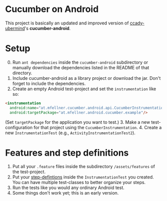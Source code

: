 # Cucumber on Android
This project is basically an updated and improved version of [ccady-ubermind](https://github.com/ccady-ubermind/cucumber-android)'s **cucumber-android**.
# Setup
0. Run `ant dependencies` inside the `cucumber-android` subdirectory or manually download the dependencies listed in the README of that directory.
1. Include cucumber-android as a library project or download the jar. Don't forget to include the dependencies.
2. Create an empty Android test-project and set the `instrumentation` like so:
```html
<instrumentation
  android:name="at.mfellner.cucumber.android.api.CucumberInstrumentation"
  android:targetPackage="at.mfellner.android.cucumber.example"/>
```
(Set `targetPackage` for the application you want to test.)
3. Make a new test-configuration for that project using the `CucumberInstrumentation`.
4. Create a new `InstrumentationTest` (e.g., `ActivityInstrumentationTest2`).
# Features and step definitions
1. Put all your `.feature` files inside  the subdirectory `/assets/features` of the test-project.
2. Put your [step-defintions](http://cukes.info/step-definitions.html) inside the `InstrumentationTest` you created. You can have multiple test-classes to better organize your steps.
3. Run the tests like you would any ordinary Android test.
4. Some things don't work yet; this is an early version.